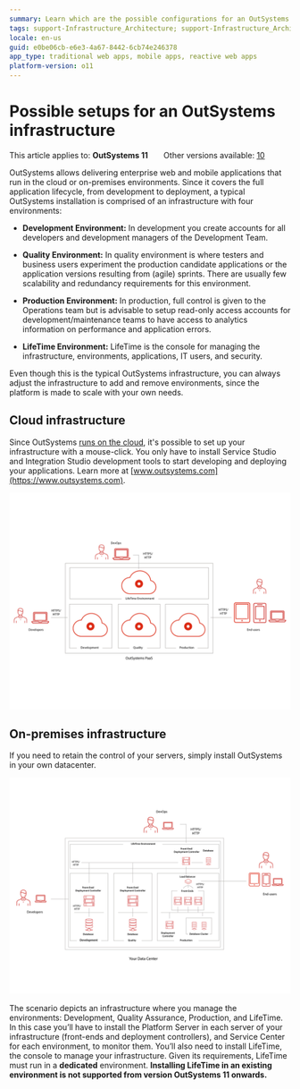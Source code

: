 ```yaml
---
summary: Learn which are the possible configurations for an OutSystems infrastructure.
tags: support-Infrastructure_Architecture; support-Infrastructure_Architecture-overview; support-installation; support-Installation_Configuration; support-Integrations_Extensions
locale: en-us
guid: e0be06cb-e6e3-4a67-8442-6cb74e246378
app_type: traditional web apps, mobile apps, reactive web apps
platform-version: o11
---
```


# Possible setups for an OutSystems infrastructure

<div class="info" markdown="1">

This article applies to: **OutSystems 11**&#8195;&#8195;Other versions available: [10](https://success.outsystems.com/Documentation/10/Setting_Up_OutSystems/Possible_setups_for_an_OutSystems_infrastructure)

</div>

OutSystems allows delivering enterprise web and mobile applications that run in the cloud or on-premises environments. Since it covers the full application lifecycle, from development to deployment, a typical OutSystems installation is comprised of an infrastructure with four environments:

* **Development Environment:** In development you create accounts for all developers and development managers of the Development Team.

* **Quality Environment:** In quality environment is where testers and business users experiment the production candidate applications or the application versions resulting from (agile) sprints. There are usually few scalability and redundancy requirements for this environment.

* **Production Environment:** In production, full control is given to the Operations team but is advisable to setup read-only access accounts for development/maintenance teams to have access to analytics information on performance and application errors.

* **LifeTime Environment:** LifeTime is the console for managing the infrastructure, environments, applications, IT users, and security.

Even though this is the typical OutSystems infrastructure, you can always adjust the infrastructure to add and remove environments, since the platform is made to scale with your own needs.

## Cloud infrastructure

Since OutSystems [runs on the cloud](cloud-architecture.md), it's possible to set up your infrastructure with a mouse-click. You only have to install Service Studio and Integration Studio development tools to start developing and deploying your applications. Learn more at [www.outsystems.com](https://www.outsystems.com).

![](images/possible-setups-2.png)

## On-premises infrastructure

If you need to retain the control of your servers, simply install OutSystems in your own datacenter.

![](images/possible-setups-1.png)

The scenario depicts an infrastructure where you manage the environments: Development, Quality Assurance, Production, and LifeTime. In this case you’ll have to install the Platform Server in each server of your infrastructure (front-ends and deployment controllers), and Service Center for each environment, to monitor them. You’ll also need to install LifeTime, the console to manage your infrastructure. Given its requirements, LifeTime must run in a **dedicated** environment. **Installing LifeTime in an existing environment is not supported from version OutSystems 11 onwards.**
